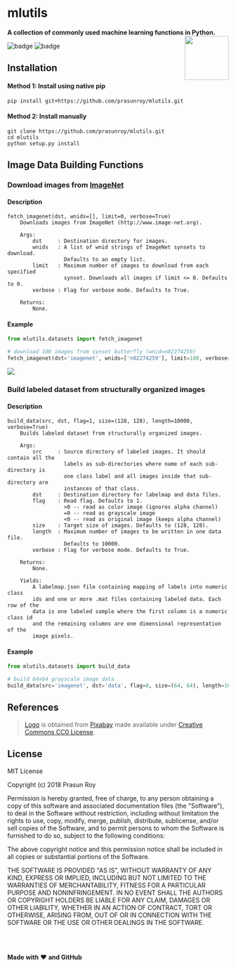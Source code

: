 # mlutils
**A collection of commonly used machine learning functions in Python.**
<img align='right' height='100' src='https://github.com/prasunroy/mlutils/blob/master/assets/logo.png' />

![badge](https://github.com/prasunroy/mlutils/blob/master/assets/badge_1.svg)
![badge](https://github.com/prasunroy/mlutils/blob/master/assets/badge_2.svg)

## Installation
#### Method 1: Install using native pip
```
pip install git+https://github.com/prasunroy/mlutils.git
```
#### Method 2: Install manually
```
git clone https://github.com/prasunroy/mlutils.git
cd mlutils
python setup.py install
```

## Image Data Building Functions
### Download images from [ImageNet](http://www.image-net.org)
#### Description
```
fetch_imagenet(dst, wnids=[], limit=0, verbose=True)
    Downloads images from ImageNet (http://www.image-net.org).

    Args:
        dst     : Destination directory for images.
        wnids   : A list of wnid strings of ImageNet synsets to download.
                  Defaults to an empty list.
        limit   : Maximum number of images to download from each specified
                  synset. Downloads all images if limit <= 0. Defaults to 0.
        verbose : Flag for verbose mode. Defaults to True.

    Returns:
        None.
```
#### Example
```python
from mlutils.datasets import fetch_imagenet

# download 100 images from synset butterfly (wnid=n02274259)
fetch_imagenet(dst='imagenet', wnids=['n02274259'], limit=100, verbose=True)
```

<img src='https://github.com/prasunroy/mlutils/raw/master/assets/image.png' />

### Build labeled dataset from structurally organized images
#### Description
```
build_data(src, dst, flag=1, size=(128, 128), length=10000, verbose=True)
    Builds labeled dataset from structurally organized images.

    Args:
        src     : Source directory of labeled images. It should contain all the
                  labels as sub-directories where name of each sub-directory is
                  one class label and all images inside that sub-directory are
                  instances of that class.
        dst     : Destination directory for labelmap and data files.
        flag    : Read flag. Defaults to 1.
                  >0 -- read as color image (ignores alpha channel)
                  =0 -- read as grayscale image
                  <0 -- read as original image (keeps alpha channel)
        size    : Target size of images. Defaults to (128, 128).
        length  : Maximum number of images to be written in one data file.
                  Defaults to 10000.
        verbose : Flag for verbose mode. Defaults to True.

    Returns:
        None.

    Yields:
        A labelmap.json file containing mapping of labels into numeric class
        ids and one or more .mat files containing labeled data. Each row of the
        data is one labeled sample where the first column is a numeric class id
        and the remaining columns are one dimensional representation of the
        image pixels.
```
#### Example
```python
from mlutils.datasets import build_data

# build 64x64 grayscale image data
build_data(src='imagenet', dst='data', flag=0, size=(64, 64), length=10000, verbose=True)
```

## References
>[Logo](https://github.com/prasunroy/mlutils/raw/master/assets/logo.png) is obtained from [Pixabay](https://pixabay.com) made available under [Creative Commons CC0 License](https://creativecommons.org/publicdomain/zero/1.0/deed.en).

## License
MIT License

Copyright (c) 2018 Prasun Roy

Permission is hereby granted, free of charge, to any person obtaining a copy of this software and associated documentation files (the "Software"), to deal in the Software without restriction, including without limitation the rights to use, copy, modify, merge, publish, distribute, sublicense, and/or sell copies of the Software, and to permit persons to whom the Software is furnished to do so, subject to the following conditions:

The above copyright notice and this permission notice shall be included in all copies or substantial portions of the Software.

THE SOFTWARE IS PROVIDED "AS IS", WITHOUT WARRANTY OF ANY KIND, EXPRESS OR IMPLIED, INCLUDING BUT NOT LIMITED TO THE WARRANTIES OF MERCHANTABILITY, FITNESS FOR A PARTICULAR PURPOSE AND NONINFRINGEMENT. IN NO EVENT SHALL THE AUTHORS OR COPYRIGHT HOLDERS BE LIABLE FOR ANY CLAIM, DAMAGES OR OTHER LIABILITY, WHETHER IN AN ACTION OF CONTRACT, TORT OR OTHERWISE, ARISING FROM, OUT OF OR IN CONNECTION WITH THE SOFTWARE OR THE USE OR OTHER DEALINGS IN THE SOFTWARE.

<br />
<br />

**Made with** :heart: **and GitHub**

